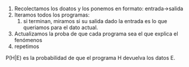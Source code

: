 1. Recolectamos los doatos y los ponemos en formato: entrada->salida
2. Iteramos todos los programas:
	1. si terminan, miramos si su salida dado la entrada es lo que queriamos para el dato actual. 
3. Actualizamos la proba de que cada programa sea el que explica el fenómenos
4. repetimos 

P(H|E) es la probabilidad de que el programa H devuelva los datos E.
